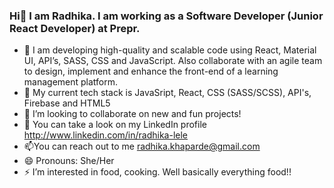 ### Hi👋 I am Radhika. I am working as a Software Developer (Junior React Developer) at Prepr.
- 🔭 I am developing high-quality and scalable code using React, Material UI, API’s, SASS, CSS and JavaScript. Also collaborate with an agile team to design, implement and enhance the front-end of a learning management platform.
- 🌱 My current tech stack is JavaSript, React, CSS (SASS/SCSS), API's, Firebase and HTML5
- 👯 I’m looking to collaborate on new and fun projects!
- 🤔 You can take a look on my LinkedIn profile http://www.linkedin.com/in/radhika-lele
- 📫You can reach out to me radhika.khaparde@gmail.com
- 😄 Pronouns: She/Her
- ⚡ I’m interested in food, cooking. Well basically everything food!!


